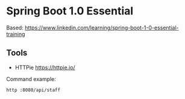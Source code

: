 # Spring Boot 1.0 Essential

Based: https://www.linkedin.com/learning/spring-boot-1-0-essential-training

## Tools

- HTTPie https://httpie.io/

Command example:

```shell
http :8080/api/staff
```
